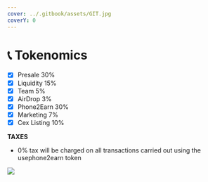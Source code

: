 ```yaml
---
cover: ../.gitbook/assets/GIT.jpg
coverY: 0
---
```


# 📞 Tokenomics

* [x] Presale 30%&#x20;
* [x] Liquidity 15%&#x20;
* [x] Team 5%&#x20;
* [x] AirDrop 3%&#x20;
* [x] Phone2Earn 30%&#x20;
* [x] Marketing 7%&#x20;
* [x] Cex Listing 10%

**TAXES**

* 0% tax will be charged on all transactions carried out using the usephone2earn token

![](../.gitbook/assets/photo\_2022-08-11\_00-05-08.jpg)
